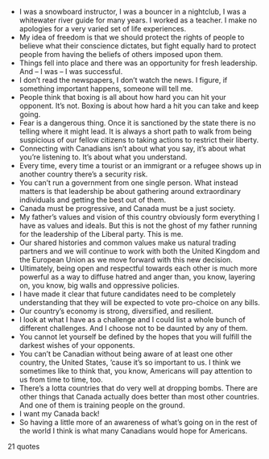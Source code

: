  - I was a snowboard instructor, I was a bouncer in a nightclub, I was a whitewater river guide for many years. I worked as a teacher. I make no apologies for a very varied set of life experiences.
 - My idea of freedom is that we should protect the rights of people to believe what their conscience dictates, but fight equally hard to protect people from having the beliefs of others imposed upon them.
 - Things fell into place and there was an opportunity for fresh leadership. And – I was – I was successful.
 - I don’t read the newspapers, I don’t watch the news. I figure, if something important happens, someone will tell me.
 - People think that boxing is all about how hard you can hit your opponent. It’s not. Boxing is about how hard a hit you can take and keep going.
 - Fear is a dangerous thing. Once it is sanctioned by the state there is no telling where it might lead. It is always a short path to walk from being suspicious of our fellow citizens to taking actions to restrict their liberty.
 - Connecting with Canadians isn’t about what you say, it’s about what you’re listening to. It’s about what you understand.
 - Every time, every time a tourist or an immigrant or a refugee shows up in another country there’s a security risk.
 - You can’t run a government from one single person. What instead matters is that leadership be about gathering around extraordinary individuals and getting the best out of them.
 - Canada must be progressive, and Canada must be a just society.
 - My father’s values and vision of this country obviously form everything I have as values and ideals. But this is not the ghost of my father running for the leadership of the Liberal party. This is me.
 - Our shared histories and common values make us natural trading partners and we will continue to work with both the United Kingdom and the European Union as we move forward with this new decision.
 - Ultimately, being open and respectful towards each other is much more powerful as a way to diffuse hatred and anger than, you know, layering on, you know, big walls and oppressive policies.
 - I have made it clear that future candidates need to be completely understanding that they will be expected to vote pro-choice on any bills.
 - Our country’s economy is strong, diversified, and resilient.
 - I look at what I have as a challenge and I could list a whole bunch of different challenges. And I choose not to be daunted by any of them.
 - You cannot let yourself be defined by the hopes that you will fulfill the darkest wishes of your opponents.
 - You can’t be Canadian without being aware of at least one other country, the United States, ’cause it’s so important to us. I think we sometimes like to think that, you know, Americans will pay attention to us from time to time, too.
 - There’s a lotta countries that do very well at dropping bombs. There are other things that Canada actually does better than most other countries. And one of them is training people on the ground.
 - I want my Canada back!
 - So having a little more of an awareness of what’s going on in the rest of the world I think is what many Canadians would hope for Americans.

21 quotes